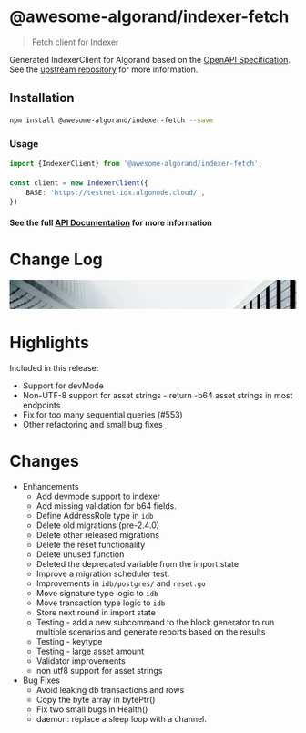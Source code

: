 
# @awesome-algorand/indexer-fetch
> Fetch client for Indexer

Generated IndexerClient for Algorand based on the [OpenAPI Specification](https://raw.githubusercontent.com/algorand/indexer/2.6.0/api/indexer.oas3.yml). 
See the [upstream repository](https://github.com/algorand/indexer) for more information.

## Installation

```bash
npm install @awesome-algorand/indexer-fetch --save
```

### Usage

```typescript
import {IndexerClient} from '@awesome-algorand/indexer-fetch';

const client = new IndexerClient({
    BASE: 'https://testnet-idx.algonode.cloud/',
})
```

#### See the full [API Documentation](https://awesome-algorand.github.io/algo-fetch/guides/clients/indexer/) for more information

# Change Log
![GitHub Logo](https://raw.githubusercontent.com/algorand/go-algorand/master/release/release-banner.jpg)

# Highlights

Included in this release:

- Support for devMode
- Non-UTF-8 support for asset strings - return -b64 asset strings in most endpoints
- Fix for too many sequential queries (#553)
- Other refactoring and small bug fixes

# Changes

- Enhancements
  - Add devmode support to indexer
  - Add missing validation for b64 fields.
  - Define AddressRole type in `idb`
  - Delete old migrations (pre-2.4.0)
  - Delete other released migrations
  - Delete the reset functionality
  - Delete unused function
  - Deleted the deprecated variable from the import state
  - Improve a migration scheduler test.
  - Improvements in `idb/postgres/` and `reset.go`
  - Move signature type logic to `idb`
  - Move transaction type logic to `idb`
  - Store next round in import state
  - Testing - add a new subcommand to the block generator to run multiple scenarios and generate reports based on the results
  - Testing - keytype
  - Testing - large asset amount
  - Validator improvements
  - non utf8 support for asset strings
- Bug Fixes
  - Avoid leaking db transactions and rows
  - Copy the byte array in bytePtr()
  - Fix two small bugs in Health()
  - daemon: replace a sleep loop with a channel.
